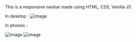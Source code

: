 
This is a responsive navbar made using HTML, CSS, Vanilla JS

In desktop : ![image](https://user-images.githubusercontent.com/74257697/219312385-e3098d5b-287b-4ab1-94ad-6c48854e92b9.png)

In phones :

![image](https://user-images.githubusercontent.com/74257697/219312660-3dc16b39-d9d2-4d43-aa76-5e8a8b1f3828.png)
![image](https://user-images.githubusercontent.com/74257697/219312835-4c7418dd-4323-4458-809d-6098ad3fa87b.png)

